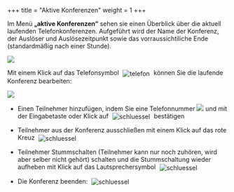 +++
title = "Aktive Konferenzen"
weight = 1
+++

Im Menü **„aktive Konferenzen“** sehen sie einen Überblick über die aktuell laufenden Telefonkonferenzen. Aufgeführt wird der Name der Konferenz, 
der Auslöser und Auslösezeitpunkt sowie das vorraussichtiliche Ende (standardmäßig nach einer Stunde). 

![](/img/konferenzstatus_aktive.png?width=700px&classes=shadow)

Mit einem Klick auf das Telefonsymbol <img src="/img/telefonsymbol.png" alt="telefon" style='vertical-align:middle;display:inline;margin:0px 5px; '>
können Sie die laufende Konferenz bearbeiten:

![](/img/aktive_telefonkonferenz.png?width=900px&classes=shadow)

-  Einen Teilnehmer hinzufügen, indem Sie eine Telefonnummer ![](/img/konferenzstatus_hinzufuegen.png?width=700px&classes=shadow)
 und mit der Eingabetaste oder Klick auf <img src="/img/konferenzstatus_hinzufuegen_symbol.png" alt="schluessel" style='vertical-align:middle;display:inline;margin:0px 5px; '>
 bestätigen

- 
    Teilnehmer aus der Konferenz ausschließen mit einem Klick auf das rote
    Kreuz <img src="/img/loesch-icon.png" alt="schluessel" style='vertical-align:middle;display:inline;margin:0px 5px; '>


- Teilnehmer Stummschalten (Teilnehmer kann nur noch zuhören, wird
    aber selber nicht gehört) schalten und die Stummschaltung
    wieder aufheben mit Klick auf das Lautsprechersymbol <img src="/img/lautsprechersymbol.gif" alt="schluessel" style='vertical-align:middle;display:inline;margin:0px 5px; '>

- Die Konferenz beenden: <img src="/img/konferenzstatus_beenden.png" alt="schluessel" style='vertical-align:middle;display:inline;margin:0px 5px; '>







